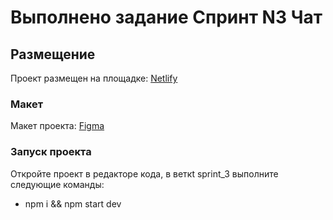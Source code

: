 # Выполнено задание Спринт N3 Чат

## Размещение

Проект размещен на площадке: [Netlify](https://chat-z-3-0.netlify.app/)

### Макет

Макет проекта: [Figma](https://www.figma.com/file/jF5fFFzgGOxQeB4CmKWTiE/Chat_external_link?type=design&node-id=0-1&mode=design&t=gvBURKKvvc2gEm7k-0)

### Запуск проекта

Откройте проект в редакторе кода, в веткt sprint_3 выполните следующие команды:

- npm i && npm start dev
